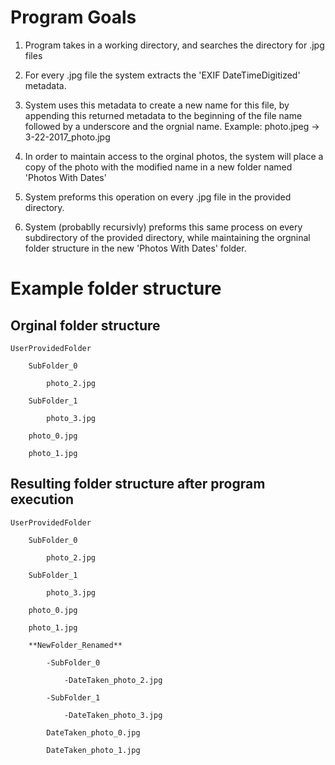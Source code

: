 # Program Goals
1. Program takes in a working directory, and searches the directory for .jpg files

2. For every .jpg file the system extracts the 'EXIF DateTimeDigitized' metadata.

3. System uses this metadata to create a new name for this file, by appending this returned metadata to the beginning of the file name followed by a underscore and the orgnial name.
	Example: photo.jpeg -> 3-22-2017_photo.jpg

4. In order to maintain access to the orginal photos, the system will place a copy of the photo with the modified name in a new folder named 'Photos With Dates' 

5. System preforms this operation on every .jpg file in the provided directory.

6. System (probablly recursivly) preforms this same process on every subdirectory of the provided directory, while maintaining the orgninal folder structure in the new 'Photos With Dates' folder.

# Example folder structure

## Orginal folder structure

	UserProvidedFolder

		SubFolder_0

			photo_2.jpg

		SubFolder_1

			photo_3.jpg

		photo_0.jpg

		photo_1.jpg


## Resulting folder structure after program execution

	UserProvidedFolder

		SubFolder_0

			photo_2.jpg

		SubFolder_1

			photo_3.jpg

		photo_0.jpg

		photo_1.jpg

		**NewFolder_Renamed**

			-SubFolder_0

				-DateTaken_photo_2.jpg

			-SubFolder_1

				-DateTaken_photo_3.jpg

			DateTaken_photo_0.jpg

			DateTaken_photo_1.jpg
